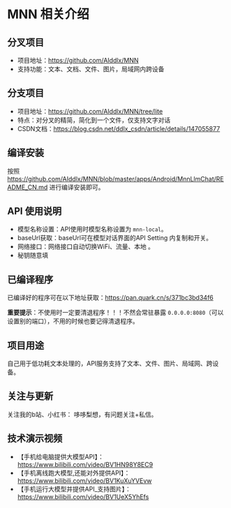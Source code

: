 # MNN 相关介绍

## 分叉项目
- 项目地址：https://github.com/AIddlx/MNN <br>
- 支持功能：文本、文档、文件、图片，局域网内跨设备

## 分支项目
- 项目地址：https://github.com/AIddlx/MNN/tree/lite <br>
- 特点：对分叉的精简，简化到一个文件，仅支持文字对话
- CSDN文档：https://blog.csdn.net/ddlx_csdn/article/details/147055877

## 编译安装
按照 https://github.com/AIddlx/MNN/blob/master/apps/Android/MnnLlmChat/README_CN.md  进行编译安装即可。

## API 使用说明
- 模型名称设置：API使用时模型名称设置为 `mnn-local`。 <br>
- baseUrl获取：baseUrl可在模型对话界面的API Setting 内复制和开关。 <br>
- 网络接口：网络接口自动切换WiFi、流量、本地 。
- 秘钥随意填

## 已编译程序
已编译好的程序可在以下地址获取：https://pan.quark.cn/s/371bc3bd34f6 <br>

**重要提示**：不使用时一定要清退程序！！！不然会常驻暴露 `0.0.0.0:8080`（可以设置别的端口），不用的时候也要记得清退程序。

## 项目用途
自己用于低功耗文本处理的，API服务支持了文本、文件、图片、局域网、跨设备。

## 关注与更新
关注我的b站、小红书：  哆哆梨想，有问题关注+私信。

## 技术演示视频
- 【手机给电脑提供大模型API】：https://www.bilibili.com/video/BV1HN98Y8EC9 <br>
- 【手机离线跑大模型,还能对外提供API】：https://www.bilibili.com/video/BV1KuXuYVEvw <br>
- 【手机运行大模型并提供API_支持图片】：https://www.bilibili.com/video/BV1UeX5YhEfs 
